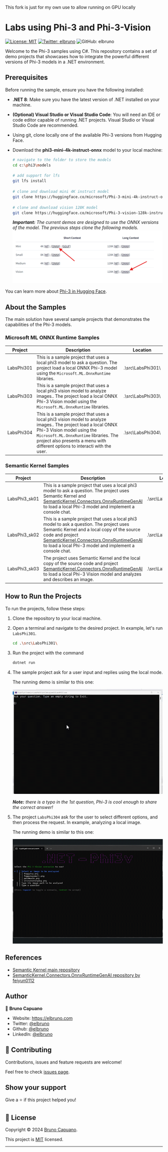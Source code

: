 This fork is just for my own use to allow running on GPU locally

# Labs using Phi-3 and Phi-3-Vision

[![License: MIT](https://img.shields.io/badge/License-MIT-yellow.svg)](/LICENSE)
[![Twitter: elbruno](https://img.shields.io/twitter/follow/elbruno.svg?style=social)](https://twitter.com/elbruno)
![GitHub: elbruno](https://img.shields.io/github/followers/elbruno?style=social)

Welcome to the Phi-3 samples using C#. This repository contains a set of demo projects that showcases how to integrate the powerful different versions of Phi-3 models in a .NET environment.

## Prerequisites

Before running the sample, ensure you have the following installed:
- **.NET 8**: Make sure you have the latest version of .NET installed on your machine.
- **(Optional) Visual Studio or Visual Studio Code**: You will need an IDE or code editor capable of running .NET projects. Visual Studio or Visual Studio Code are recommended.
- Using git, clone locally one of the available Phi-3 versions from Hugging Face. 

- Download the **phi3-mini-4k-instruct-onnx** model to your local machine:
    ```bash
    # navigate to the folder to store the models
    cd c:\phi3\models

    # add support for lfs
    git lfs install 

    # clone and download mini 4K instruct model
    git clone https://huggingface.co/microsoft/Phi-3-mini-4k-instruct-onnx

    # clone and download vision 128K model
    git clone https://huggingface.co/microsoft/Phi-3-vision-128k-instruct-onnx-cpu
    ```
    ***Important:** The current demos are designed to use the ONNX versions of the model. The previous steps clone the following models.*
    ![Download only ONNX models](./img/10DownloadOnnx.png)

You can learn more about [Phi-3 in Hugging Face](https://huggingface.co/microsoft/Phi-3-mini-4k-instruct-onnx).

## About the Samples

The main solution have several sample projects that demonstrates the capabilities of the Phi-3 models.

### Microsoft ML ONNX Runtime Samples

| Project | Description | Location |
| ------------ | ----------- | -------- |
| LabsPhi301    | This is a sample project that uses a local phi3 model to ask a question. The project load a local ONNX Phi-3 model using the `Microsoft.ML.OnnxRuntime` libraries. | .\src\LabsPhi301\ |
| LabsPhi303 | This is a sample project that uses a local phi3 vision model to analyze images.. The project load a local ONNX Phi-3 Vision model using the `Microsoft.ML.OnnxRuntime` libraries. | .\src\LabsPhi303\ |
| LabsPhi304 | This is a sample project that uses a local phi3 vision model to analyze images.. The project load a local ONNX Phi-3 Vision model using the `Microsoft.ML.OnnxRuntime` libraries. The project also presents a menu with different options to interacti with the user. | .\src\LabsPhi304\ |

### Semantic Kernel Samples 

| Project | Description | Location |
| ------------ | ----------- | -------- |
| LabsPhi3_sk01 | This is a sample project that uses a local phi3 model to ask a question. The project uses Semantic Kernel and [SemanticKernel.Connectors.OnnxRuntimeGenAI](https://github.com/feiyun0112/SemanticKernel.Connectors.OnnxRuntimeGenAI) to load a local Phi-3 model and implement a console chat.  | .\src\LabsPhi3_sk01\ |
| LabsPhi3_sk02 | This is a sample project that uses a local phi3 model to ask a question. The project uses Semantic Kernel and a local copy of the source code and project [SemanticKernel.Connectors.OnnxRuntimeGenAI](/src/SemanticKernel.Connectors.OnnxRuntimeGenAI/OnnxRuntimeGenAIKernelBuilderExtensions.cs) to load a local Phi-3 model and implement a console chat. | .\src\LabsPhi3_sk02\ |
| LabsPhi3_sk03 | The project uses Semantic Kernel and the local copy of the source code and project [SemanticKernel.Connectors.OnnxRuntimeGenAI](/src/SemanticKernel.Connectors.OnnxRuntimeGenAI/OnnxRuntimeGenAIKernelBuilderExtensions.cs) to load a local Phi-3 Vision model and analyzes and describes an image. | .\src\LabsPhi3_sk03\ |


## How to Run the Projects

To run the projects, follow these steps:
1. Clone the repository to your local machine.

1. Open a terminal and navigate to the desired project. In example, let's run `LabsPhi301`.
    ```bash
    cd .\src\LabsPhi301\
    ```

1. Run the project with the command
    ```bash
    dotnet run
    ```

1.  The sample project ask for a user input and replies using the local mode. 

    The running demo is similar to this one:

    ![Chat running demo](./img/20SampleConsole.gif)

    ***Note:** there is a typo in the 1st question, Phi-3 is cool enough to share the correct answer!*

1.  The project `LabsPhi304` ask for the user to select different options, and then process the request. In example, analyzing a local image.

    The running demo is similar to this one:

    ![Image Analysis running demo](./img/30SampleVisionConsole.gif)

## References

- [Semantic Kernel main repository](https://github.com/microsoft/semantic-kernel)
-  [SemanticKernel.Connectors.OnnxRuntimeGenAI repository by feiyun0112](https://github.com/feiyun0112/SemanticKernel.Connectors.OnnxRuntimeGenAI)


## Author

👤 **Bruno Capuano**

* Website: https://elbruno.com
* Twitter: [@elbruno](https://twitter.com/elbruno)
* Github: [@elbruno](https://github.com/elbruno)
* LinkedIn: [@elbruno](https://linkedin.com/in/elbruno)

## 🤝 Contributing

Contributions, issues and feature requests are welcome!

Feel free to check [issues page](https://github.com/elbruno/phi3-labs//issues).

## Show your support

Give a ⭐️ if this project helped you!


## 📝 License

Copyright &copy; 2024 [Bruno Capuano](https://github.com/elbruno).

This project is [MIT](/LICENSE) licensed.

***
